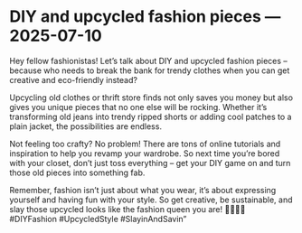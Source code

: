# DIY and upcycled fashion pieces — 2025-07-10

Hey fellow fashionistas! Let’s talk about DIY and upcycled fashion pieces – because who needs to break the bank for trendy clothes when you can get creative and eco-friendly instead?

Upcycling old clothes or thrift store finds not only saves you money but also gives you unique pieces that no one else will be rocking. Whether it’s transforming old jeans into trendy ripped shorts or adding cool patches to a plain jacket, the possibilities are endless.

Not feeling too crafty? No problem! There are tons of online tutorials and inspiration to help you revamp your wardrobe. So next time you’re bored with your closet, don’t just toss everything – get your DIY game on and turn those old pieces into something fab.

Remember, fashion isn’t just about what you wear, it’s about expressing yourself and having fun with your style. So get creative, be sustainable, and slay those upcycled looks like the fashion queen you are! 💁🏻‍♀️✨ #DIYFashion #UpcycledStyle #SlayinAndSavin”